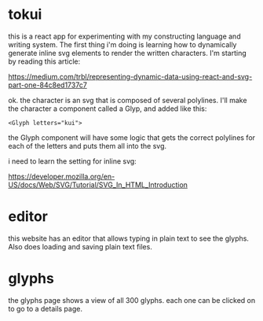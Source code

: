 # tokui

this is a react app for experimenting with my constructing language and writing system.  The first thing i'm doing is learning how to dynamically generate inline svg elements to render the written characters.  I'm starting by reading this article:

https://medium.com/trbl/representing-dynamic-data-using-react-and-svg-part-one-84c8ed1737c7

ok.  the character is an svg that is composed of several polylines.  I'll make the character a component called a Glyp, and added like this:
```
<Glyph letters="kui">
```

the Glyph component will have some logic that gets the correct polylines for each of the letters and puts them all into the svg.

i need to learn the setting for inline svg:

https://developer.mozilla.org/en-US/docs/Web/SVG/Tutorial/SVG_In_HTML_Introduction

# editor

this website has an editor that allows typing in plain text to see the glyphs.  Also does loading and saving plain text files.  

# glyphs

the glyphs page shows a view of all 300 glyphs.  each one can be clicked on to go to a details page.